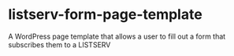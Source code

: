 # listserv-form-page-template
A WordPress page template that allows a user to fill out a form that subscribes them to a LISTSERV
